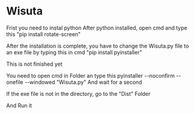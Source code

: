 # Wisuta

Frist you need to instal python
After python installed, open cmd and type this "pip install rotate-screen"

After the installation is complete, you have to change the Wisuta.py file to an exe file by typing this in cmd "pip install pyinstaller"

This is not finished yet

You need to open cmd in Folder an type this pyinstaller --noconfirm --onefile --windowed "Wisuta.py"
And wait for a second

If the exe file is not in the directory, go to the "Dist" Folder

And Run it
